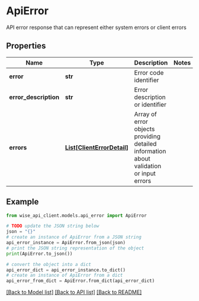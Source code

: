 # ApiError

API error response that can represent either system errors or client errors

## Properties

Name | Type | Description | Notes
------------ | ------------- | ------------- | -------------
**error** | **str** | Error code identifier | 
**error_description** | **str** | Error description or identifier | 
**errors** | [**List[ClientErrorDetail]**](ClientErrorDetail.md) | Array of error objects providing detailed information about validation or input errors | 

## Example

```python
from wise_api_client.models.api_error import ApiError

# TODO update the JSON string below
json = "{}"
# create an instance of ApiError from a JSON string
api_error_instance = ApiError.from_json(json)
# print the JSON string representation of the object
print(ApiError.to_json())

# convert the object into a dict
api_error_dict = api_error_instance.to_dict()
# create an instance of ApiError from a dict
api_error_from_dict = ApiError.from_dict(api_error_dict)
```
[[Back to Model list]](../README.md#documentation-for-models) [[Back to API list]](../README.md#documentation-for-api-endpoints) [[Back to README]](../README.md)


